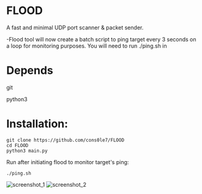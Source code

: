 # FLOOD
A fast and minimal UDP port scanner & packet sender. 

-Flood tool will now create a batch script to ping target every 3 seconds on a loop for monitoring purposes. You will need to run ./ping.sh in 

# Depends 
git 

python3

# Installation: 

``` 
git clone https://github.com/cons0le7/FLOOD 
cd FLOOD
python3 main.py 
``` 
Run after initiating flood to monitor target's ping: 
```
./ping.sh
```

![screenshot_1](https://github.com/user-attachments/assets/b1e73da2-20fd-4d6e-9967-b162bb819a81)
![screenshot_2](https://github.com/user-attachments/assets/0fe8dfd0-880c-4e87-81d4-1fa63fe2cf24)
